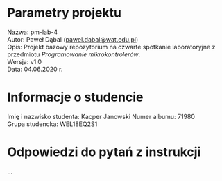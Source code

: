 # Parametry projektu

Nazwa: pm-lab-4  
Autor: Paweł Dąbal (pawel.dabal@wat.edu.pl)  
Opis: Projekt bazowy repozytorium na czwarte spotkanie laboratoryjne z przedmiotu _Programowanie mikrokontrolerów_.  
Wersja: v1.0  
Data: 04.06.2020 r.

# Informacje o studencie

Imię i nazwisko studenta: Kacper Janowski
Numer albumu: 71980  
Grupa studencka: WEL18EQ2S1


# Odpowiedzi do pytań z instrukcji

...
